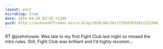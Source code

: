 ```yaml
---
layout: post
microblog: true
date: 2016-04-29 03:43 +1300
guid: http://JacksonOfTrades.micro.blog/2016/04/28/t725697035811221506.html
---
```

RT @joshxhowie: Was late to my first Fight Club last night so missed the intro rules. Still, Fight Club was brilliant and I'd highly recomm…
